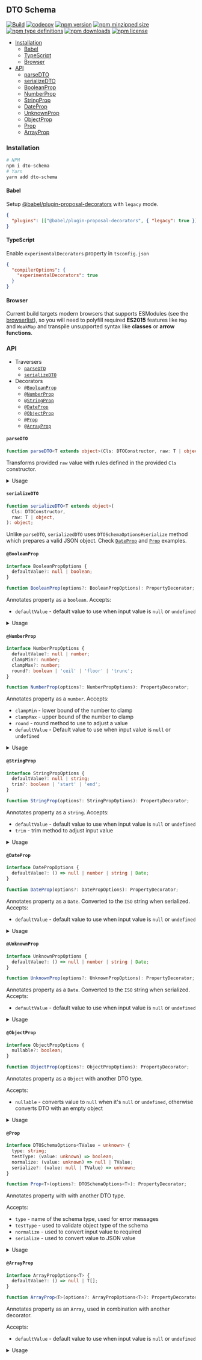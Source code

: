 ## DTO Schema

[![Build](https://github.com/umidbekkarimov/dto-schema/workflows/Build/badge.svg?branch=master)](https://github.com/umidbekkarimov/dto-schema/actions)
[![codecov](https://codecov.io/gh/umidbekkarimov/dto-schema/branch/master/graph/badge.svg)](https://codecov.io/gh/umidbekkarimov/dto-schema)
[![npm version](https://img.shields.io/npm/v/dto-schema.svg)](https://npmjs.com/dto-schema)
[![npm minzipped size](https://img.shields.io/bundlephobia/minzip/dto-schema.svg)](https://bundlephobia.com/result?p=dto-schema)
[![npm type definitions](https://img.shields.io/npm/types/dto-schema.svg)](https://npmjs.com/dto-schema)
[![npm downloads](https://img.shields.io/npm/dm/dto-schema.svg)](https://npmjs.com/dto-schema)
[![npm license](https://img.shields.io/npm/l/dto-schema.svg)](https://npmjs.com/dto-schema)

  * [Installation](#installation)
    * [Babel](#babel)
    * [TypeScript](#typescript)
    * [Browser](#browser)
 * [API](#api)
    * [parseDTO](#parsedto)
    * [serializeDTO](#serializedto)
    * [BooleanProp](#booleanprop)
    * [NumberProp](#numberprop)
    * [StringProp](#stringprop)
    * [DateProp](#dateprop)
    * [UnknownProp](#unknownprop)
    * [ObjectProp](#objectprop)
    * [Prop](#prop)
    * [ArrayProp](#arrayprop)
    
### Installation

```bash
# NPM
npm i dto-schema
# Yarn
yarn add dto-schema
```

#### Babel

Setup [@babel/plugin-proposal-decorators](https://babeljs.io/docs/en/babel-plugin-proposal-decorators) with `legacy` mode.

```json
{
  "plugins": [["@babel/plugin-proposal-decorators", { "legacy": true }]]
}
```

#### TypeScript

Enable `experimentalDecorators` property in `tsconfig.json`

```json
{
  "compilerOptions": {
    "experimentalDecorators": true
  }
}
```

#### Browser

Current build targets modern browsers that supports ESModules (see the [browserlist](https://github.com/babel/babel/blob/master/packages/babel-compat-data/data/native-modules.json)), so you will need to polyfill required **ES2015** features like `Map` and `WeakMap` and transpile unsupported syntax like **classes** or **arrow functions**.

### API

- Traversers
  - [`parseDTO`](#parsedto)
  - [`serializeDTO`](#serializedto)
- Decorators
  - [`@BooleanProp`](#booleanprop)
  - [`@NumberProp`](#numberprop)
  - [`@StringProp`](#stringprop)
  - [`@DateProp`](#dateprop)
  - [`@ObjectProp`](#objectprop)
  - [`@Prop`](#prop)
  - [`@ArrayProp`](#arrayprop)

#### `parseDTO`

```typescript
function parseDTO<T extends object>(Cls: DTOConstructor, raw: T | object): T;
```

Transforms provided `raw` value with rules defined in the provided `Cls` constructor.

<details>
<summary>Usage</summary>

```typescript
import { parseDTO, StringProp } from 'dto-schema';

class UserDTO {
  @StringProp() guid: string;
  @StringProp() name: string;
  password: string; // this one is not annotated, so it would not be transformed.
}

expect(parseDTO(UserDTO, {})).toEqual({ guid: '', name: '' });

expect(
  parseDTO(UserDTO, { guid: 1, name: 'Leeroy Jenkins', password: 'yolo' }),
).toEqual({ guid: '1', name: 'Leeroy Jenkins' });

const user = new UserDTO();
user.name = 'John';
expect(parseDTO(UserDTO, user)).toEqual({ guid: '', name: 'John' });
```

</details>

#### `serializeDTO`

```typescript
function serializeDTO<T extends object>(
  Cls: DTOConstructor,
  raw: T | object,
): object;
```

Unlike `parseDTO`, `serializedDTO` uses `DTOSchemaOptions#serialize` method which prepares a valid JSON object.
Check [`DateProp`](#dateprop) and [`Prop`](#prop) examples.

#### `@BooleanProp`

```typescript
interface BooleanPropOptions {
  defaultValue?: null | boolean;
}

function BooleanProp(options?: BooleanPropOptions): PropertyDecorator;
```

Annotates property as a `boolean`.
Accepts:

- `defaultValue` - default value to use when input value is `null` or `undefined`

<details>
<summary>Usage</summary>

```typescript
import { parseDTO, BooleanProp } from 'dto-schema';

class UserDTO {
  @BooleanProp() isVerified: boolean;
  @BooleanProp({ defaultValue: true }) isActive: boolean;
  @BooleanProp({ defaultValue: null }) isSubscribed: boolean;
}

expect(parseDTO(UserDTO, {})).toEqual({
  isVerified: false,
  isActive: true,
  isSubscribed: null,
});

expect(
  parseDTO(UserDTO, {
    isVerified: true,
    isActive: false,
    isSubscribed: false,
  }),
).toEqual({
  isVerified: true,
  isActive: false,
  isSubscribed: false,
});
```

</details>

#### `@NumberProp`

```typescript
interface NumberPropOptions {
  defaultValue?: null | number;
  clampMin?: number;
  clampMax?: number;
  round?: boolean | 'ceil' | 'floor' | 'trunc';
}

function NumberProp(options?: NumberPropOptions): PropertyDecorator;
```

Annotates property as a `number`.
Accepts:

- `clampMin` - lower bound of the number to clamp
- `clampMax` - upper bound of the number to clamp
- `round` - round method to use to adjust a value
- `defaultValue` - Default value to use when input value is `null` or `undefined`

<details>
<summary>Usage</summary>

```typescript
import { parseDTO, NumberProp } from 'dto-schema';

class ProductFilter {
  @NumberProp()
  id: number;

  @NumberProp({ defaultValue: 1, round: true, clampMin: 1 })
  page: number;

  @NumberProp({ defaultValue: null, round: true, clampMin: 1, clampMax: 50 })
  pageSize: number;
}

expect(parseDTO(ProductFilter, {})).toEqual({
  id: NaN,
  page: 1,
  pageSize: null,
});

expect(
  parseDTO(ProductFilter, {
    id: 42,
    page: 0,
    pageSize: 100,
  }),
).toEqual({
  id: 42,
  page: 1,
  pageSize: 50,
});

expect(
  parseDTO(ProductFilter, {
    id: 42,
    page: 3.33333,
    pageSize: 3.3333,
  }),
).toEqual({
  id: 42,
  page: 3,
  pageSize: 3,
});
```

</details>

#### `@StringProp`

```typescript
interface StringPropOptions {
  defaultValue?: null | string;
  trim?: boolean | 'start' | 'end';
}

function StringProp(options?: StringPropOptions): PropertyDecorator;
```

Annotates property as a `string`.
Accepts:

- `defaultValue` - default value to use when input value is `null` or `undefined`
- `trim` - trim method to adjust input value

<details>
<summary>Usage</summary>

```typescript
import { parseDTO, StringProp } from 'dto-schema';

class UserDTO {
  @StringProp() guid: string;
  @StringProp({ trim: true }) name: string;
  @StringProp({ trim: true, defaultValue: null }) email: string;
}

expect(parseDTO(UserDTO, {})).toEqual({
  guid: '',
  name: '',
  email: null,
});

expect(
  parseDTO(UserDTO, {
    guid: '123',
    name: ' Leeroy\n ',
    email: ' leeroy@jenkins.dev \n',
  }),
).toEqual({
  guid: '123',
  name: 'Leeroy',
  email: 'leeroy@jenkins.dev',
});
```

</details>

#### `@DateProp`

```typescript
interface DatePropOptions {
  defaultValue?: () => null | number | string | Date;
}

function DateProp(options?: DatePropOptions): PropertyDecorator;
```

Annotates property as a `Date`.
Converted to the `ISO` string when serialized.
Accepts:

- `defaultValue` - default value to use when input value is `null` or `undefined`

<details>
<summary>Usage</summary>

```typescript
import { parseDTO, serializeDTO, DateProp } from 'dto-schema';

class PostDTO {
  @DateProp() updatedAt: string;
  @DateProp({ defaultValue: null }) deletedAt: string;
  @DateProp({ defaultValue: () => Date.UTC(2019, 4, 24) })
  createdAt: string;
}

expect(parseDTO(PostDTO, {})).toEqual({
  updatedAt: new Date(NaN), // Invalid Date,
  deletedAt: null,
  createdAt: new Date(Date.UTC(2019, 4, 24)),
});

expect(serializeDTO(PostDTO, {})).toEqual({
  updatedAt: null, // Invalid Date,
  deletedAt: null,
  createdAt: '2019-05-24T00:00:00.000Z',
});

expect(
  parseDTO(PostDTO, {
    createdAt: Date.UTC(2019, 4, 24),
    updatedAt: '2019-05-24T00:00:00.000Z',
    deletedAt: new Date(Date.UTC(2019, 4, 24)),
  }),
).toEqual({
  updatedAt: new Date(Date.UTC(2019, 4, 24)),
  deletedAt: new Date(Date.UTC(2019, 4, 24)),
  createdAt: new Date(Date.UTC(2019, 4, 24)),
});

expect(
  serializeDTO(PostDTO, {
    createdAt: Date.UTC(2019, 4, 24),
    updatedAt: '2019-05-24T00:00:00.000Z',
    deletedAt: new Date(Date.UTC(2019, 4, 24)),
  }),
).toEqual({
  updatedAt: '2019-05-24T00:00:00.000Z',
  deletedAt: '2019-05-24T00:00:00.000Z',
  createdAt: '2019-05-24T00:00:00.000Z',
});
```

</details>

#### `@UnknownProp`

```typescript
interface UnknownPropOptions {
  defaultValue?: () => null | number | string | Date;
}

function UnknownProp(options?: UnknownPropOptions): PropertyDecorator;
```

Annotates property as a `Date`.
Converted to the `ISO` string when serialized.
Accepts:

- `defaultValue` - default value to use when input value is `null` or `undefined`

<details>
<summary>Usage</summary>

```typescript
import { parseDTO, serializeDTO, UnknownProp } from 'dto-schema';

class UserDTO {
  @UnknownProp() role: unknown;
}

expect(parseDTO(UserDTO, {}), { role: null });
expect(serializeDTO(UserDTO, {}), { role: null });
expect(parseDTO(UserDTO, { role: 1 }), { role: 1 });
expect(serializeDTO(UserDTO, { role: 1 }), { role: 1 });
expect(parseDTO(UserDTO, { role: 'a' }), { role: 'a' });
expect(serializeDTO(UserDTO, { role: 'a' }), { role: 'a' });
expect(parseDTO(UserDTO, { role: null }), { role: null });
expect(serializeDTO(UserDTO, { role: null }), { role: null });
```

</details>

#### `@ObjectProp`

```typescript
interface ObjectPropOptions {
  nullable?: boolean;
}

function ObjectProp(options?: ObjectPropOptions): PropertyDecorator;
```

Annotates property as a `Object` with another DTO type.

Accepts:

- `nullable` - converts value to `null` when it's `null` or `undefined`, otherwise converts DTO with an empty object

<details>
<summary>Usage</summary>

```typescript
import { parseDTO, ObjectProp, StringProp } from 'dto-schema';

class UserDTO {
  @StringProp() guid: string;
}

class PostDTO {
  @ObjectProp(() => UserDTO) createdBy: UserDTO;
  @ObjectProp(() => UserDTO, { nullable: true }) updatedBy: null | UserDTO;
}

expect(parseDTO(PostDTO, {})).toEqual({
  createdBy: { guid: '' },
  updatedBy: null,
});

expect(
  parseDTO(PostDTO, {
    createdBy: { guid: 123 },
    updatedBy: { guid: 456 },
  }),
).toEqual({
  createdBy: { guid: '123' },
  updatedBy: { guid: '456' },
});
```

</details>

#### `@Prop`

```typescript
interface DTOSchemaOptions<TValue = unknown> {
  type: string;
  testType: (value: unknown) => boolean;
  normalize: (value: unknown) => null | TValue;
  serialize?: (value: null | TValue) => unknown;
}

function Prop<T>(options?: DTOSchemaOptions<T>): PropertyDecorator;
```

Annotates property with with another DTO type.

Accepts:

- `type` - name of the schema type, used for error messages
- `testType` - used to validate object type of the schema
- `normalize` - used to convert input value to required
- `serialize` - used to convert value to JSON value

<details>
<summary>Usage</summary>

```typescript
import { parseDTO, serializeDTO, Prop } from 'dto-schema';

class UserFilter {
  @Prop<Set<string>>({
    type: 'set',
    testType(value) {
      return value instanceof Set;
    },
    normalize(value) {
      return value instanceof Set
        ? value
        : Array.isArray(value)
        ? new Set(value)
        : new Set();
    },
    serialize(value) {
      return value == null ? [] : Array.from(value);
    },
  })
  roles: Set<string>;
}

expect(parseDTO(UserFilter, {})).toEqual({
  roles: new Set(),
});

expect(serializeDTO(UserFilter, {})).toEqual({
  roles: [],
});

expect(
  parseDTO(UserFilter, {
    roles: ['admin', 'editor', 'admin'],
  }),
).toEqual({
  roles: new Set(['admin', 'editor']),
});

expect(serializeDTO(UserFilter, {})).toEqual({
  roles: ['admin', 'editor'],
});
```

</details>

#### `@ArrayProp`

```typescript
interface ArrayPropOptions<T> {
  defaultValue?: () => null | T[];
}

function ArrayProp<T>(options?: ArrayPropOptions<T>): PropertyDecorator;
```

Annotates property as an `Array`, used in combination with another decorator.

Accepts:

- `defaultValue` - default value to use when input value is `null` or `undefined`

<details>
<summary>Usage</summary>

```typescript
import { parseDTO, ArrayProp, StringProp } from 'dto-schema';

class PostDTO {
  @ArrayProp({ defaultValue: () => null }) meta: unknown[];
  @ArrayProp({ defaultValue: () => ['News'] }) @StringProp() tags: string[];
}

expect(parseDTO(PostDTO, {})).toEqual({
  meta: null,
  tags: ['News'],
});

expect(
  parseDTO(PostDTO, {
    meta: ['this', null, 'can', undefined, 'be', NaN, 'anything', true],
    tags: ['this', null, 'will', undefined, 'be', NaN, 'transformed', true],
  }),
).toEqual({
  meta: ['this', null, 'can', undefined, 'be', NaN, 'anything', true],
  tags: ['this', '', 'will', '', 'be', 'NaN', 'transformed', 'true'],
});
```

</details>
